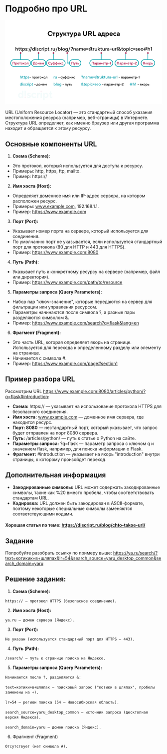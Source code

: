# Подробно про URL
<img src="/FLASK_module_8/image/8.1.1.png" alt="Структура URL адреса">

URL (Uniform Resource Locator) — это стандартный способ указания местоположения ресурса (например, веб-страницы) в Интернете. Структура URL определяет, как именно браузер или другая программа находит и обращается к этому ресурсу.

## Основные компоненты URL
1. **Схема (Scheme):**

- Это протокол, который используется для доступа к ресурсу.
- Примеры: http, https, ftp, mailto.
- Пример: https://
2. **Имя хоста (Host):**

- Определяет доменное имя или IP-адрес сервера, на котором расположен ресурс.
- Примеры: www.example.com, 192.168.1.1.
- Пример: https://www.example.com
3. **Порт (Port):**

- Указывает номер порта на сервере, который используется для соединения.
- По умолчанию порт не указывается, если используется стандартный порт для протокола (80 для HTTP и 443 для HTTPS).
- Пример: https://www.example.com:8080
4. **Путь (Path):**

- Указывает путь к конкретному ресурсу на сервере (например, файл или директория).
- Пример: https://www.example.com/path/to/resource
5. **Параметры запроса (Query Parameters):**

- Набор пар "ключ-значение", которые передаются на сервер для фильтрации или управления ресурсом.
- Параметры начинаются после символа ?, а разные пары разделяются символом &.
- Пример: https://www.example.com/search?q=flask&lang=en
6. **Фрагмент (Fragment):**

- Это часть URL, которая определяет якорь на странице. Используется для перехода к определенному разделу или элементу на странице.
- Начинается с символа #.
- Пример: https://www.example.com/page#section1

## Пример разбора URL
Рассмотрим URL https://www.example.com:8080/articles/python/?q=flask#introduction:

- **Схема:** https:// — указывает на использование протокола HTTPS для безопасного соединения.
- **Имя хоста:** www.example.com — доменное имя сервера, где находится ресурс.
- **Порт: 8080** — нестандартный порт, который указывает, что запрос будет отправлен на порт 8080 сервера.
- **Путь:** /articles/python/ — путь к статье о Python на сайте.
- **Параметры запроса:** ?q=flask — параметр запроса с ключом q и значением flask, например, для поиска информации о Flask.
- **Фрагмент:** #introduction — указывает на якорь "introduction" внутри страницы, к которому произойдет переход.
## Дополнительная информация
- **Закодированные символы:** URL может содержать закодированные символы, такие как %20 вместо пробела, чтобы соответствовать стандартам URL.
- **Кодировка:** URL должен быть закодирован в ASCII-формате, поэтому некоторые специальные символы заменяются соответствующими кодами.

#### Хорошая статья по теме: https://discript.ru/blog/chto-takoe-url/

## Задание
Попробуйте разобрать ссылку по примеру выше: https://ya.ru/search/?text=котикик+в+шляпах&lr=54&search_source=yaru_desktop_common&search_domain=yaru

## Решение задания:

1. **Схема (Scheme):**
```
https:// – протокол HTTPS (безопасное соединение).
```
2. **Имя хоста (Host):**
```
ya.ru – домен сервера (Яндекс).
```
3. **Порт (Port):**
```
Не указан (используется стандартный порт для HTTPS – 443).
```
4. **Путь (Path):**
```
/search/ – путь к странице поиска на Яндексе.
```
5. **Параметры запроса (Query Parameters):**
```
Начинаются после ?, разделяются &:

text=котики+в+шляпах – поисковый запрос ("котики в шляпах", пробелы заменены на +).

lr=54 – регион поиска (54 – Новосибирская область).

search_source=yaru_desktop_common – источник запроса (десктопная версия Яндекса).

search_domain=yaru – домен поиска (Яндекс).
```
6. Фрагмент (Fragment)
```
Отсутствует (нет символа #).
```